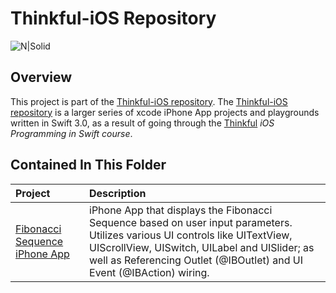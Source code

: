 # Thinkful-iOS Repository 

![N|Solid](https://cldup.com/vkMWNVd08U.png)

## Overview
This project is part of the [Thinkful-iOS repository][thinkful_ios_repro]. The [Thinkful-iOS repository][thinkful_ios_repro] is a larger series of xcode iPhone App projects and playgrounds written in Swift 3.0, as a result of going through the [Thinkful][thinkful] _iOS Programming in Swift course_.

## Contained In This Folder

| Project        | Description | 
|:-------------|:-------------|
| [Fibonacci Sequence iPhone App][fibonacci_ios]      | iPhone App that displays the Fibonacci Sequence based on user input parameters. Utilizes various UI controls like UITextView, UIScrollView, UISwitch, UILabel and UISlider; as well as Referencing Outlet (@IBOutlet) and UI Event (@IBAction) wiring. |

   [thinkful]: <http://thinkful.com>
   [thinkful_ios_repro]:<https://github.com/gangelo/Thinkful-iOS>
   
   [fibonacci_ios]: <https://github.com/gangelo/Thinkful-iOS/tree/master/Unit%2003/Lesson%2001/Fibonacci-Sequence-App>
  
